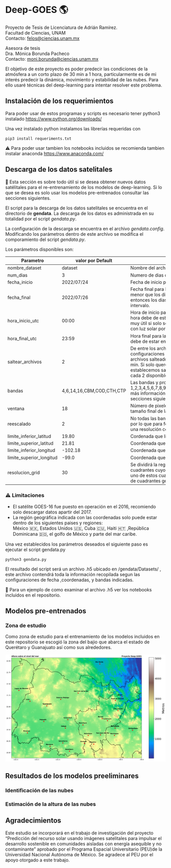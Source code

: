 # Deep-GOES :earth_americas:

Proyecto de Tesis de Licenciatura de Adrián Ramírez. <br>
Facultad de Ciencias, UNAM <br>
Contacto: felos@ciencias.unam.mx
<br>

Asesora de tesis <br>
Dra. Mónica Borunda Pacheco <br>
Contacto: moni.borunda@ciencias.unam.mx <br>

El objetivo de este proyecto es poder predecir las condiciones de la atmósfera a un corto plazo de 30 min a 1 hora, particularmente es de mi interés predecir la dinámica, movimiento y estabilidad de las nubes. Para ello usaré técnicas del deep-learning para intentar resolver este problema.


## Instalación de los requerimientos

Para poder usar de estos programas y scripts es necesario tener python3 instalado https://www.python.org/downloads/ <br>




Una vez instalado python instalamos las librerías requeridas con

```
pip3 install requeriments.txt
```
:warning: Para poder usar tambien los notebooks incluidos se recomienda tambien instalar anaconda https://www.anaconda.com/

## Descarga de los datos satelitales

:bell: Esta sección es sobre todo útil si se desea obtener nuevos datos satélitales para el re-entrenamiento de los modelos de deep-learning. Si lo que se desea es solo usar los modelos pre-entrenados consultar las secciones siguientes.

El script para la descarga de los datos satelitales se encuentra en el directorio de **gendata**. La descarga de los datos es administrada en su totalidad por el script *gendata.py*.<br>

La configuración de la descarga se encuentra en el archivo *gendata.config*. Modificando los parámetros dentro de este archivo se modifica el comporamiento del script *gendata.py*.<br>

Los parámetros disponibles son:

| Parametro       | valor por Default | Descripcion                                                    |
|-----------------|-------------------|----------------------------------------------------------------|
| nombre_dataset  | dataset           | Nombre del archivo con los datos recopilados.                  |
| num_dias        | 3                 | Numero de dias de los que se descargaran los datos satelitales |
| fecha_inicio    | 2022/07/24        | Fecha de inicio para la descarga de los datos satelitales      |
| fecha_final     | 2022/07/26        | Fecha final  para la descarga de los datos satelitales, si num_dias es menor que los dias dentro del intervalo de fecha_inicio y fecha_final entonces los dias se escogeran de manera equidistante en este intervalo.|
| hora_inicio_utc | 00:00             | Hora de inicio para la descarga de los datos de cada uno de los días, la hora debe de estar en el uso horario UTC. Esta configuración puede ser muy útil si solo se desea descargar los datos satélitales en las horas con luz solar por ejemplo.|
| hora_final_utc  | 23:59             | Hora final para la descarga de los datos de cada uno de los días, la hora debe de estar en el uso horario UTC.|
| saltear_archivos| 2                 | De entre los archivos encontrados para su descarga dado las configuraciones anteriores solo se tomarán cada cierto número de archivos salteados. Por ejemplo, los datos satelitales se publican cada 5 min. Si solo queremos descargar datos cada 10 min, entonces establecemos saltear_archivos en 2, así solo se tomará 1 archivo de cada 2 disponibles.|
| bandas  | 4,6,14,16,CBM,COD,CTH,CTP | Las bandas y productos que se descargarán. Productos disponibles: 1,2,3,4,5,6,7,8,9,10,11,12,13,14,15,16,CBM,CTH,COD,CAPE,CTP.Para más información acerca de estas bandas y productos consultar las secciones siguientes.|
| ventana  | 18           | Número de pixeles de radio de cada una de las imágenes obtener,  el tamaño final de las imágenes estará dado por (ventana*2)+1|
| reescalado  | 2           | No todas las bandas y productos tienen la misma resolución espacial, por lo que para formar el dataset es necesario reescalar las bandas a una resolución común. La configuración esta dada en kilómetros.|
| limite_inferior_latitud | 19.80 | Cordenada que limitará la región de donde se obtendran los datos.|
| limite_superior_latitud | 21.81 | Coordenada que limitará la región de donde se obtendran los datos.|
| limite_inferior_longitud | -102.18 | Coordenada que limitará la región de donde se obtendran los datos.|
| limite_superior_longitud | -99.0 | Coordenada que limitará la región de donde se obtendran los datos.|
| resolucion_grid | 30 | Se dividirá la región indicada por las coordendas en un grid o en cuadrantes cuyo número dependerá de esta configuración. En cada uno de estos cuadrantes se obtendrán los datos satélitales. El número de cuadrantes generados  es igual a la resolucion_grid² |

### :warning: Limitaciones
* El satélite GOES-16 fue puesto en operación en el 2016, recomiendo solo descargar datos apartir del 2017.
* La región geográfica indicada con las coordenadas solo puede estar dentro de los siguientes paises y regiones:<br> México :mexico:, Estados Unidos :us:, Cuba :cuba:, Haiti :haiti: ,República Dominicana :dominican_republic:, el golfo de México y parte del mar caribe. 
 
Una vez establecidos los parámetros deseados el siguiente paso es ejecutar el script gendata.py

```
python3 gendata.py
```

El resultado del script será un archivo .h5 ubicado en /gendata/Datasets/ , este archivo contendrá toda la información recopilada segun las configuraciones de fecha ,coordenadas, y bandas indicadas.<br>

 :bell: Para un ejemplo de como examinar el archivo .h5 ver los notebooks incluidos en el repositorio.

## Modelos pre-entrenados

### Zona de estudio
Como zona de estudio para el entrenamiento de los modelos incluidos en este repositorio se escogió la zona del bajio que abarca el estado de Querétaro y Guanajuato así como sus alrededores.

![Zona del bajio](fig/zona_bajio.jpg)


## Resultados de los modelos preeliminares

### Identificación de las nubes

### Estimación de la altura de las nubes

## Agradecimientos
Este estudio se incorporará en el trabajo de investigación del proyecto “Predicción del recurso solar
usando imágenes satelitales para impulsar el desarrollo sostenible en comunidades aisladas con
energía asequible y no contaminante” aprobado por el  Programa Espacial Universitario (PEU)de la Universidad Nacional Autónoma de México. Se agradece al PEU por el apoyo otorgado a este trabajo.



